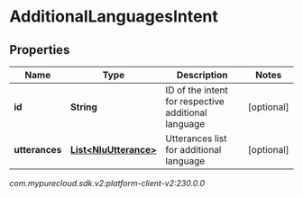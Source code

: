 # AdditionalLanguagesIntent


## Properties

| Name | Type | Description | Notes |
| ------------ | ------------- | ------------- | ------------- |
| **id** | **String** | ID of the intent for respective additional language |  [optional] |
| **utterances** | [**List&lt;NluUtterance&gt;**](NluUtterance) | Utterances list for additional language |  [optional] |




_com.mypurecloud.sdk.v2:platform-client-v2:230.0.0_

